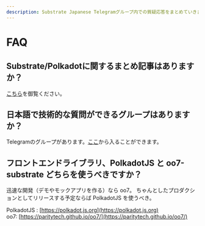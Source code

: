 ```yaml
---
description: Substrate Japanese Telegramグループ内での質疑応答をまとめていきます。
---
```


# FAQ

## Substrate/Polkadotに関するまとめ記事はありますか？

[こちら](https://qiita.com/SotaWatanabe/items/f8c1d2cf6ff2606b42a9)を御覧ください。

## 日本語で技術的な質問ができるグループはありますか？

Telegramのグループがあります。[ここ](https://twitter.com/WatanabeSota/status/1131521111680643072)から入ることができます。

## フロントエンドライブラリ、PolkadotJS と oo7-substrate どちらを使うべきですか？

迅速な開発（デモやモックアプリを作る）なら oo7。 ちゃんとしたプロダクションとしてリリースする予定ならば PolkadotJS を使うべき。 

PolkadotJS : [https://polkadot.js.org](https://polkadot.js.org)   
oo7: [https://paritytech.github.io/oo7/](https://paritytech.github.io/oo7/)





